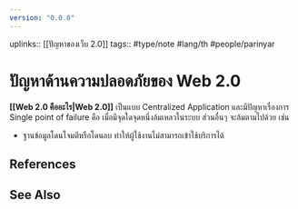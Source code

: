 ```yaml
---
version: "0.0.0"
---
```

uplinks:: [[ปัญหาของเว็บ 2.0]]
tags:: #type/note #lang/th #people/parinyar 
# ปัญหาด้านความปลอดภัยของ Web 2.0
**[[Web 2.0 คืออะไร|Web 2.0]]** เป็นแบบ Centralized Application และมีปัญหาเรื่องการ Single point of failure คือ เมื่อมีจุดใดจุดหนึ่งล้มเหลวในระบบ ส่วนอื่นๆ จะล้มตามไปด้วย เช่น
- ฐานข้อมูลโดนโจมตีหรือโดนลบ ทำให้ผู้ใช้งานไม่สามารถเข้าใช้บริการได้

## References

## See Also
